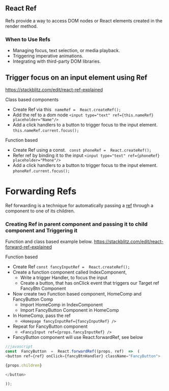 ## React Ref

Refs provide a way to access DOM nodes or React elements created in the render method.

### When to Use Refs
- Managing focus, text selection, or media playback.
- Triggering imperative animations.
- Integrating with third-party DOM libraries.

##  Trigger focus on an input element using Ref
https://stackblitz.com/edit/react-ref-explained

Class based components

- Create Ref via this
``` nameRef =  React.createRef();```
- Add the ref to a dom node
``` <input type="text" ref={this.nameRef} placeholder="Name"/> ```
- Add a click handlers to a button to trigger focus to the input element.
``` this.nameRef.current.focus(); ```

Function based 
- Create Ref using a const.
 ``` const phoneRef =  React.createRef();```
- Refer ref by binding it to the input
``` <input type="text" ref={phoneRef} placeholder="Phone"/> ```
- Add a click handlers to a button to trigger focus to the input element.
``phoneRef.current.focus();``

# Forwarding Refs
Ref forwarding is a technique for automatically passing a [ref](https://reactjs.org/docs/refs-and-the-dom.html) through a component to one of its children.

### Creating Ref in parent component and passing it to child component and Triggering it
Function and class based example below. 
https://stackblitz.com/edit/react-forward-ref-explained

Function based
- Create Ref 
``const fancyInputRef =  React.createRef();``
- Create a function component called IndexComponent,
	- Write a trigger Handler, to focus the input 
	- Create a button, that has onClick event that triggers our Target ref FancyBtn Component
-  Now create two Function based component, HomeComp and FancyButton Comp 
	-  Import HomeComp in IndexComponent
	-  Import FancyButton Component in HomeComp
- In HomeComp, pass the ref
	 - ``<Homepage fancyInputRef={fancyInputRef} />``
- Repeat for FancyButton component
	- ``<FancyInput ref={props.fancyInputRef} />``
- FancyButton component will use React.forwardRef, see below
````javascript
//javascript
const  FancyButton  =  React.forwardRef((props, ref)  =>  (
<button ref={ref} onClick={fancyBtnHandler} className="FancyButton">

{props.children}

</button>

));
````



